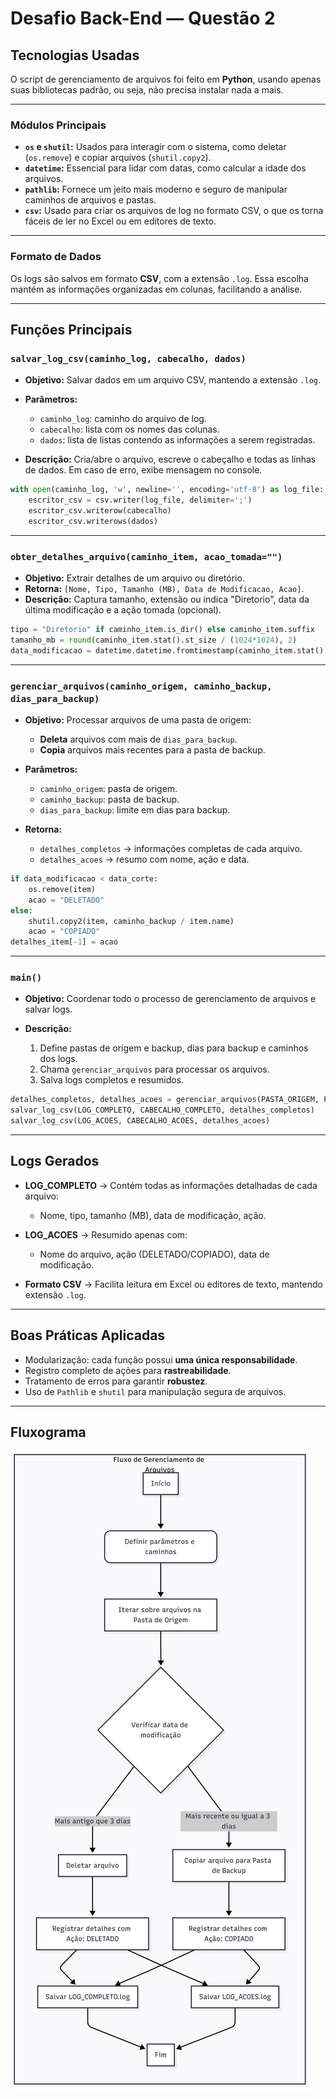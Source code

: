 # Desafio Back-End — Questão 2

## **Tecnologias Usadas**

O script de gerenciamento de arquivos foi feito em **Python**, usando apenas suas bibliotecas padrão, ou seja, não precisa instalar nada a mais.

---

### **Módulos Principais**

* **`os` e `shutil`:** Usados para interagir com o sistema, como deletar (`os.remove`) e copiar arquivos (`shutil.copy2`).
* **`datetime`:** Essencial para lidar com datas, como calcular a idade dos arquivos.
* **`pathlib`:** Fornece um jeito mais moderno e seguro de manipular caminhos de arquivos e pastas.
* **`csv`:** Usado para criar os arquivos de log no formato CSV, o que os torna fáceis de ler no Excel ou em editores de texto.

---

### **Formato de Dados**

Os logs são salvos em formato **CSV**, com a extensão `.log`. Essa escolha mantém as informações organizadas em colunas, facilitando a análise.

---

## Funções Principais

### `salvar_log_csv(caminho_log, cabecalho, dados)`

* **Objetivo:** Salvar dados em um arquivo CSV, mantendo a extensão `.log`.
* **Parâmetros:**

  * `caminho_log`: caminho do arquivo de log.
  * `cabecalho`: lista com os nomes das colunas.
  * `dados`: lista de listas contendo as informações a serem registradas.
* **Descrição:**
  Cria/abre o arquivo, escreve o cabeçalho e todas as linhas de dados. Em caso de erro, exibe mensagem no console.

```python
with open(caminho_log, 'w', newline='', encoding='utf-8') as log_file:
    escritor_csv = csv.writer(log_file, delimiter=';')
    escritor_csv.writerow(cabecalho)
    escritor_csv.writerows(dados)
```

---

### `obter_detalhes_arquivo(caminho_item, acao_tomada="")`

* **Objetivo:** Extrair detalhes de um arquivo ou diretório.
* **Retorna:** `[Nome, Tipo, Tamanho (MB), Data de Modificacao, Acao]`.
* **Descrição:**
  Captura tamanho, extensão ou indica "Diretorio", data da última modificação e a ação tomada (opcional).

```python
tipo = "Diretorio" if caminho_item.is_dir() else caminho_item.suffix
tamanho_mb = round(caminho_item.stat().st_size / (1024*1024), 2)
data_modificacao = datetime.datetime.fromtimestamp(caminho_item.stat().st_mtime)
```

---

### `gerenciar_arquivos(caminho_origem, caminho_backup, dias_para_backup)`

* **Objetivo:** Processar arquivos de uma pasta de origem:

  * **Deleta** arquivos com mais de `dias_para_backup`.
  * **Copia** arquivos mais recentes para a pasta de backup.
* **Parâmetros:**

  * `caminho_origem`: pasta de origem.
  * `caminho_backup`: pasta de backup.
  * `dias_para_backup`: limite em dias para backup.
* **Retorna:**

  * `detalhes_completos` → informações completas de cada arquivo.
  * `detalhes_acoes` → resumo com nome, ação e data.

```python
if data_modificacao < data_corte:
    os.remove(item)
    acao = "DELETADO"
else:
    shutil.copy2(item, caminho_backup / item.name)
    acao = "COPIADO"
detalhes_item[-1] = acao
```

---

### `main()`

* **Objetivo:** Coordenar todo o processo de gerenciamento de arquivos e salvar logs.
* **Descrição:**

  1. Define pastas de origem e backup, dias para backup e caminhos dos logs.
  2. Chama `gerenciar_arquivos` para processar os arquivos.
  3. Salva logs completos e resumidos.

```python
detalhes_completos, detalhes_acoes = gerenciar_arquivos(PASTA_ORIGEM, PASTA_BACKUP, DIAS_BACKUP)
salvar_log_csv(LOG_COMPLETO, CABECALHO_COMPLETO, detalhes_completos)
salvar_log_csv(LOG_ACOES, CABECALHO_ACOES, detalhes_acoes)
```

---

## Logs Gerados

* **LOG\_COMPLETO** → Contém todas as informações detalhadas de cada arquivo:

  * Nome, tipo, tamanho (MB), data de modificação, ação.
* **LOG\_ACOES** → Resumido apenas com:

  * Nome do arquivo, ação (DELETADO/COPIADO), data de modificação.
* **Formato CSV** → Facilita leitura em Excel ou editores de texto, mantendo extensão `.log`.

---

## Boas Práticas Aplicadas

* Modularização: cada função possui **uma única responsabilidade**.
* Registro completo de ações para **rastreabilidade**.
* Tratamento de erros para garantir **robustez**.
* Uso de `Pathlib` e `shutil` para manipulação segura de arquivos.

---

## Fluxograma

![MER - Diagrama criadno no mermaid 'https://www.mermaidchart.com/' ](../assets/gerenciamento-de-arquivos.png)

